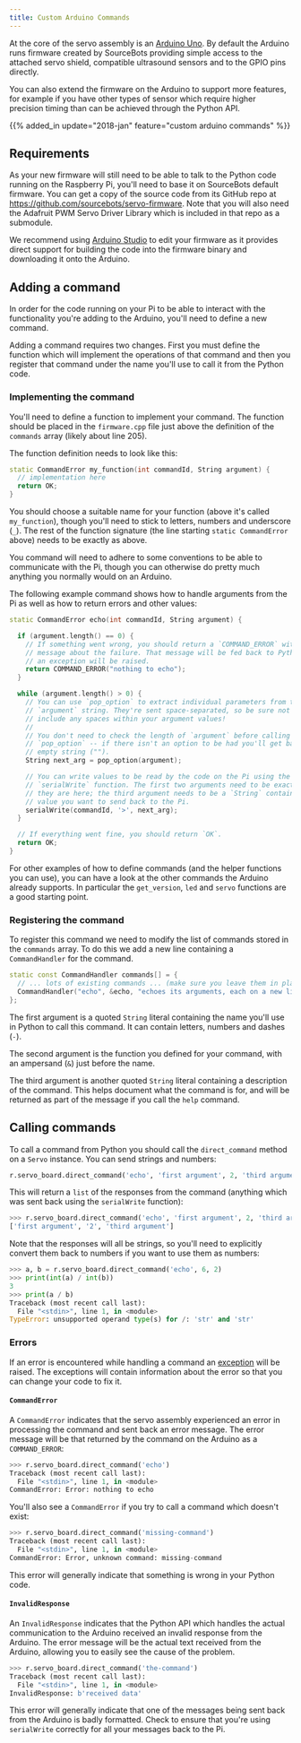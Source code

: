 ```yaml
---
title: Custom Arduino Commands
---
```


At the core of the servo assembly is an [Arduino Uno](https://store.arduino.cc/arduino-uno-rev3).
By default the Arduino runs firmware created by SourceBots providing simple
access to the attached servo shield, compatible ultrasound sensors and to the
GPIO pins directly.

You can also extend the firmware on the Arduino to support more features, for
example if you have other types of sensor which require higher precision timing
than can be achieved through the Python API.

{{% added_in update="2018-jan" feature="custom arduino commands" %}}

## Requirements

As your new firmware will still need to be able to talk to the Python code
running on the Raspberry Pi, you'll need to base it on SourceBots default
firmware. You can get a copy of the source code from its GitHub repo at
<https://github.com/sourcebots/servo-firmware>. Note that you will also need the
Adafruit PWM Servo Driver Library which is included in that repo as a submodule.

We recommend using [Arduino Studio](https://www.arduino.cc/en/Main/Software) to
edit your firmware as it provides direct support for building the code into the
firmware binary and downloading it onto the Arduino.

## Adding a command

In order for the code running on your Pi to be able to interact with the
functionality you're adding to the Arduino, you'll need to define a new command.

Adding a command requires two changes. First you must define the function which
will implement the operations of that command and then you register that command
under the name you'll use to call it from the Python code.

### Implementing the command

You'll need to define a function to implement your command. The function should
be placed in the `firmware.cpp` file just above the definition of the `commands`
array (likely about line 205).

The function definition needs to look like this:

```cpp
static CommandError my_function(int commandId, String argument) {
  // implementation here
  return OK;
}
```

You should choose a suitable name for your function (above it's called
`my_function`), though you'll need to stick to letters, numbers and underscore
(`_`). The rest of the function signature (the line starting `static
CommandError` above) needs to be exactly as above.

You command will need to adhere to some conventions to be able to communicate
with the Pi, though you can otherwise do pretty much anything you normally would
on an Arduino.

The following example command shows how to handle arguments from the Pi as well
as how to return errors and other values:

```cpp
static CommandError echo(int commandId, String argument) {

  if (argument.length() == 0) {
    // If something went wrong, you should return a `COMMAND_ERROR` with a
    // message about the failure. That message will be fed back to Python where
    // an exception will be raised.
    return COMMAND_ERROR("nothing to echo");
  }

  while (argument.length() > 0) {
    // You can use `pop_option` to extract individual parameters from the
    // `argument` string. They're sent space-separated, so be sure not to
    // include any spaces within your argument values!
    //
    // You don't need to check the length of `argument` before calling
    // `pop_option` -- if there isn't an option to be had you'll get back an
    // empty string ("").
    String next_arg = pop_option(argument);

    // You can write values to be read by the code on the Pi using the
    // `serialWrite` function. The first two arguments need to be exactly as
    // they are here; the third argument needs to be a `String` containing the
    // value you want to send back to the Pi.
    serialWrite(commandId, '>', next_arg);
  }

  // If everything went fine, you should return `OK`.
  return OK;
}
```
<!-- TODO: mention being able to send back comments? -->

For other examples of how to define commands (and the helper functions you can
use), you can have a look at the other commands the Arduino already supports.
In particular the `get_version`, `led` and `servo` functions are a good starting
point.

### Registering the command

To register this command we need to modify the list of commands stored in the
`commands` array. To do this we add a new line containing a `CommandHandler` for
the command.

```cpp
static const CommandHandler commands[] = {
  // ... lots of existing commands ... (make sure you leave them in place!)
  CommandHandler("echo", &echo, "echoes its arguments, each on a new line"),
};
```

The first argument is a quoted `String` literal containing the name you'll use
in Python to call this command. It can contain letters, numbers and dashes (`-`).

The second argument is the function you defined for your command, with an
ampersand (`&`) just before the name.

The third argument is another quoted `String` literal containing a description
of the command. This helps document what the command is for, and will be
returned as part of the message if you call the `help` command.

## Calling commands

To call a command from Python you should call the `direct_command` method on a
`Servo` instance. You can send strings and numbers:

```python
r.servo_board.direct_command('echo', 'first argument', 2, 'third argument')
```

This will return a `list` of the responses from the command (anything which was
sent back using the `serialWrite` function):

```python
>>> r.servo_board.direct_command('echo', 'first argument', 2, 'third argument')
['first argument', '2', 'third argument']
```

Note that the responses will all be strings, so you'll need to explicitly
convert them back to numbers if you want to use them as numbers:

``` python
>>> a, b = r.servo_board.direct_command('echo', 6, 2)
>>> print(int(a) / int(b))
3
>>> print(a / b)
Traceback (most recent call last):
  File "<stdin>", line 1, in <module>
TypeError: unsupported operand type(s) for /: 'str' and 'str'
```

### Errors

If an error is encountered while handling a command an [exception](https://docs.python.org/3/tutorial/errors.html)
will be raised. The exceptions will contain information about the error so that
you can change your code to fix it.

#### `CommandError`

A `CommandError` indicates that the servo assembly experienced an error in
processing the command and sent back an error message. The error message will be
that returned by the command on the Arduino as a `COMMAND_ERROR`:

```python
>>> r.servo_board.direct_command('echo')
Traceback (most recent call last):
  File "<stdin>", line 1, in <module>
CommandError: Error: nothing to echo
```

You'll also see a `CommandError` if you try to call a command which doesn't
exist:

```python
>>> r.servo_board.direct_command('missing-command')
Traceback (most recent call last):
  File "<stdin>", line 1, in <module>
CommandError: Error, unknown command: missing-command
```

This error will generally indicate that something is wrong in your Python code.

#### `InvalidResponse`

An `InvalidResponse` indicates that the Python API which handles the actual
communication to the Arduino received an invalid response from the Arduino. The
error message will be the actual text received from the Arduino, allowing you to
easily see the cause of the problem.

```python
>>> r.servo_board.direct_command('the-command')
Traceback (most recent call last):
  File "<stdin>", line 1, in <module>
InvalidResponse: b'received data'
```

This error will generally indicate that one of the messages being sent back from
the Arduino is badly formatted. Check to ensure that you're using `serialWrite`
correctly for all your messages back to the Pi.


<!--
    At some point we might need to detail how to remove bits of the firmware
    which the teams aren't using. That's intentionally omitted for the moment
    as it's nontrivial to describe which bits are safe to remove.
-->
